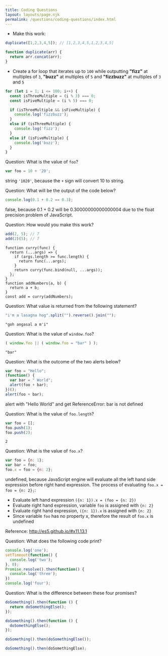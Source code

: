 ```yaml
---
title: Coding Questions
layout: layouts/page.njk
permalink: /questions/coding-questions/index.html
---
```


* Make this work:
```javascript
duplicate([1,2,3,4,5]); // [1,2,3,4,5,1,2,3,4,5]
```

```js
function duplicate(arr) {
  return arr.concat(arr);
}
```

* Create a for loop that iterates up to `100` while outputting **"fizz"** at multiples of `3`, **"buzz"** at multiples of `5` and **"fizzbuzz"** at multiples of `3` and `5`

```js
for (let i = 1; i <= 100; i++) {
  const isThreeMultiple = (i % 3) === 0;
  const isFiveMultiple = (i % 5) === 0;

  if (isThreeMultiple && isFiveMultiple) {
    console.log('fizzbuzz');
  }
  else if (isThreeMultiple) {
    console.log('fizz');
  }
  else if (isFiveMultiple) {
    console.log('buzz');
  }
}
```

Question: What is the value of `foo`?
```javascript
var foo = 10 + '20';
```
string `'1020'`, because the `+` sign will convert 10 to string.

Question: What will be the output of the code below?
```javascript
console.log(0.1 + 0.2 == 0.3);
```
false, because 0.1 + 0.2 will be 0.30000000000000004 due to the float precision problem of JavaScript.

Question: How would you make this work?
```javascript
add(2, 5); // 7
add(2)(5); // 7
```

```
function curry(func) {
  return (...args) => {
    if (args.length >= func.length) {
      return func(...args);
    }
    return curry(func.bind(null, ...args));
  };
}
function addNumbers(a, b) {
  return a + b;
}
const add = curry(addNumbers);
```

Question: What value is returned from the following statement?
```javascript
"i'm a lasagna hog".split("").reverse().join("");
```
`"goh angasal a m'i"`

Question: What is the value of `window.foo`?
```javascript
( window.foo || ( window.foo = "bar" ) );
```

`"bar"`

Question: What is the outcome of the two alerts below?
```javascript
var foo = "Hello";
(function() {
  var bar = " World";
  alert(foo + bar);
})();
alert(foo + bar);
```

alert with "Hello World" and get ReferenceError: bar is not defined


Question: What is the value of `foo.length`?
```javascript
var foo = [];
foo.push(1);
foo.push(2);
```

`2`

Question: What is the value of `foo.x`?
```javascript
var foo = {n: 1};
var bar = foo;
foo.x = foo = {n: 2};
```

undefined, because JavaScript engine will evaluate all the left hand side expression before right hand expression.
The process of evaluating `foo.x = foo = {n: 2};`: 
- Evaluate left hand expression `({n: 1}).x = (foo = {n: 2})`
- Evaluate right hand expression, variable `foo` is assigned with `{n: 2}`
- Evaluate right hand expression, `({n: 1}).x` is assigned with `{n: 2}`
- Since variable `foo` has no property x, therefore the result of `foo.x` is undefined

Reference: http://es5.github.io/#x11.13.1

Question: What does the following code print?
```javascript
console.log('one');
setTimeout(function() {
  console.log('two');
}, 0);
Promise.resolve().then(function() {
  console.log('three');
})
console.log('four');
```

Question: What is the difference between these four promises?
```javascript
doSomething().then(function () {
  return doSomethingElse();
});

doSomething().then(function () {
  doSomethingElse();
});

doSomething().then(doSomethingElse());

doSomething().then(doSomethingElse);
```
